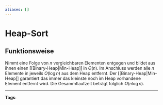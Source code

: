 ```yaml
---
aliases: []
---
```


# Heap-Sort

## Funktionsweise

Nimmt eine Folge von $n$ vergleichbaren Elementen entgegen und bildet aus ihnen einen [[Binary-Heap|Min-Heap]] in $\Theta(n)$. Im Anschluss werden alle $n$ Elemente in jeweils $O(\log n)$ aus dem Heap entfernt. Der [[Binary-Heap|Min-Heap]] garantiert das immer das kleinste noch im Heap vorhandene Element entfernt wird. Die Gesammtlaufzeit beträgt folglich $O(n \log n).$

---

**Tags**:
